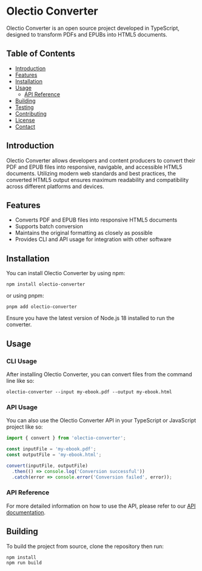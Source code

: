 # Olectio Converter

Olectio Converter is an open source project developed in TypeScript, designed to transform PDFs and EPUBs into HTML5 documents. 

## Table of Contents

- [Introduction](#introduction)
- [Features](#features)
- [Installation](#installation)
- [Usage](#usage)
  - [API Reference](#api-reference)
- [Building](#building)
- [Testing](#testing)
- [Contributing](#contributing)
- [License](#license)
- [Contact](#contact)

## Introduction

Olectio Converter allows developers and content producers to convert their PDF and EPUB files into responsive, navigable, and accessible HTML5 documents. Utilizing modern web standards and best practices, the converted HTML5 output ensures maximum readability and compatibility across different platforms and devices.

## Features

- Converts PDF and EPUB files into responsive HTML5 documents
- Supports batch conversion
- Maintains the original formatting as closely as possible
- Provides CLI and API usage for integration with other software

## Installation

You can install Olectio Converter by using npm:

```
npm install olectio-converter
```

or using pnpm:

```
pnpm add olectio-converter
```

Ensure you have the latest version of Node.js 18 installed to run the converter.

## Usage

### CLI Usage

After installing Olectio Converter, you can convert files from the command line like so:

```
olectio-converter --input my-ebook.pdf --output my-ebook.html
```

### API Usage

You can also use the Olectio Converter API in your TypeScript or JavaScript project like so:

```typescript
import { convert } from 'olectio-converter';

const inputFile = 'my-ebook.pdf';
const outputFile = 'my-ebook.html';

convert(inputFile, outputFile)
  .then(() => console.log('Conversion successful'))
  .catch(error => console.error('Conversion failed', error));
```

### API Reference

For more detailed information on how to use the API, please refer to our [API documentation](docs/api.md).

## Building

To build the project from source, clone the repository then run:

```
npm install
npm run build
```

